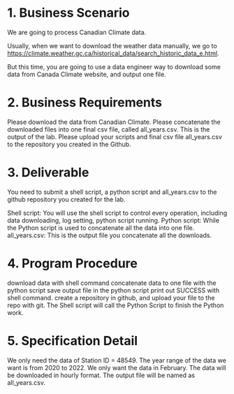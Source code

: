 # 1. Business Scenario
We are going to process Canadian Climate data.

Usually, when we want to download the weather data manually, we go to https://climate.weather.gc.ca/historical_data/search_historic_data_e.html.

But this time, you are going to use a data engineer way to download some data from Canada Climate website, and output one file.

# 2. Business Requirements
Please download the data from Canadian Climate.
Please concatenate the downloaded files into one final csv file, called all_years.csv. This is the output of the lab.
Please upload your scripts and final csv file all_years.csv to the repository you created in the Github.
# 3. Deliverable
You need to submit a shell script, a python script and all_years.csv to the github repository you created for the lab.

Shell script: You will use the shell script to control every operation, including data downloading, log setting, python script running.
Python script: While the Python script is used to concatenate all the data into one file.
all_years.csv: This is the output file you concatenate all the downloads.
# 4. Program Procedure
download data with shell command
concatenate data to one file with the python script
save output file in the python script
print out SUCCESS with shell command.
create a repository in github, and upload your file to the repo with git.
The Shell script will call the Python Script to finish the Python work.

# 5. Specification Detail
We only need the data of Station ID = 48549.
The year range of the data we want is from 2020 to 2022.
We only want the data in February.
The data will be downloaded in hourly format.
The output file will be named as all_years.csv.

